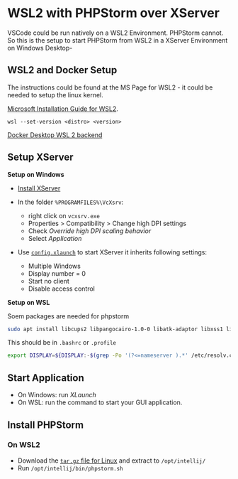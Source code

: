 # WSL2 with PHPStorm over XServer

VSCode could be run natively on a WSL2 Environment. PHPStorm cannot. So this is the setup to start PHPStorm from WSL2 in
a XServer Environment on Windows Desktop-

## WSL2 and Docker Setup

The instructions could be found at the MS Page for WSL2 - it could be needed to setup the linux kernel.

[Microsoft Installation Guide for WSL2](https://docs.microsoft.com/en-us/windows/wsl/wsl2-install).

```
wsl --set-version <distro> <version>
```

[Docker Desktop WSL 2 backend](https://docs.docker.com/docker-for-windows/wsl/)

## Setup XServer

**Setup on Windows**

- [Install XServer](https://chocolatey.org/packages/vcxsrv)

- In the folder `%PROGRAMFILES%\VcXsrv`:
	- right click on `vcxsrv.exe`
	- Properties > Compatibility > Change high DPI settings
	- Check _Override high DPI scaling behavior_
	- Select _Application_

* Use [`config.xlaunch`](./config.xlaunch) to start XServer it inherits following settings:

	- Multiple Windows
	- Display number = 0
	- Start no client
	- Disable access control

**Setup on WSL**

Soem packages are needed for phpstorm

```bash
sudo apt install libcups2 libpangocairo-1.0-0 libatk-adaptor libxss1 libnss3 libxcb-keysyms1 x11-apps libgbm1
```

This should be in `.bashrc` or `.profile`

```sh
export DISPLAY=${DISPLAY:-$(grep -Po '(?<=nameserver ).*' /etc/resolv.conf):0}
```

## Start Application

* On Windows: run _XLaunch_
* On WSL: run the command to start your GUI application.

## Install PHPStorm

### On WSL2

* Download the [`tar.gz` file for Linux](https://www.jetbrains.com/idea/download/#section=linux) and extract to `/opt/intellij/`
* Run `/opt/intellij/bin/phpstorm.sh`
